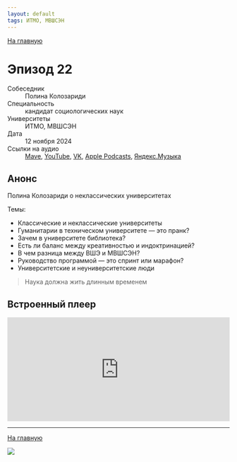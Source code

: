 ```yaml
---
layout: default
tags: ИТМО, МВШСЭН
---
```


[На главную](./)

# Эпизод 22

<dl>
<dt>Собеседник</dt>
<dd>Полина Колозариди</dd>
<dt>Специальность</dt>
<dd>кандидат социологических наук</dd>
<dt>Университеты</dt>
<dd>ИТМО, МВШСЭН</dd>
<dt>Дата</dt>
<dd>12 ноября 2024</dd>
<dt>Ссылки на аудио</dt>
<dd><a href="https://universitates.mave.digital/ep-24">Mave</a>, <a href="">YouTube</a>, <a href="https://vk.com/video-223898464_456239049">VK</a>, <a href="">Apple Podcasts</a>, <a href="">Яндекс.Музыка</a></dd>
</dl>

## Анонс

Полина Колозариди о неклассических университетах

Темы:
* Классические и неклассические университеты
* Гуманитарии в техническом университете — это пранк?
* Зачем в университете библиотека?
* Есть ли баланс между креативностью и индоктринацией?
* В чем разница между ВШЭ и МВШСЭН?
* Руководство программой — это спринт или марафон?
* Университетские и неуниверситетские люди

> Наука должна жить длинным временем

## Встроенный плеер

<iframe src="https://player.mave.digital?podcast=universitates&episode=24&color=rgb(245,215,95)&mute=1&date=1&download=1" style="width: 100%" height="235" scrolling="no" frameborder="no"></iframe>


-----

[На главную](./)

![](./logo.png)
